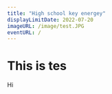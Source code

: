 ```yaml
---
title: "High school key energey"
displayLimitDate: 2022-07-20
imageURL: /image/test.JPG
eventURL: /
---
```


# This is tes
Hi